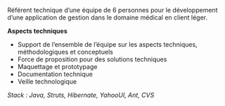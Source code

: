 Référent technique d’une équipe de 6 personnes pour le développement d’une application degestion dans le domaine médical en client léger. **Aspects techniques*** Support de l’ensemble de l’équipe sur les aspects techniques, méthodologiques et conceptuels* Force de proposition pour des solutions techniques* Maquettage et prototypage* Documentation technique* Veille technologique _Stack : Java, Struts, Hibernate, YahooUI, Ant, CVS_